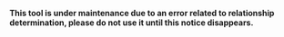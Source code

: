 **This tool is under maintenance due to an error related to relationship determination, please do not use it until this notice disappears.**